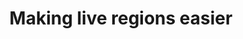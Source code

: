 ---
layout: bookmark
title: Making live regions easier
tags:
  - Bookmarks
  - Accessibility
  - HTML
  - Web Components
created: '2023-12-21T07:49:30.501Z'
link: https://www.mayank.co/blog/live-announcer
id: 699302534
excerpt: A web compoennt for notifying screen-reader users of dynamic updates.
---